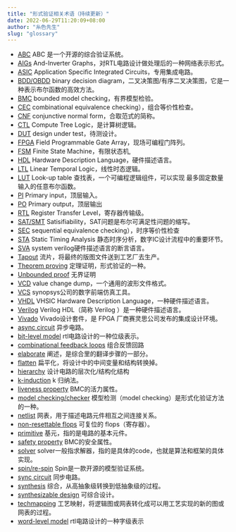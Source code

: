 ```yaml
---
title: "形式验证相关术语（持续更新）"
date: 2022-06-29T11:20:09+08:00
author: "糸色先生"
slug: "glossary"
---
```


- [ABC](../glossary/abc.md) ABC 是一个开源的综合验证系统。
- [AIGs](../glossary/aigs) And-Inverter Graphs，对RTL电路设计做处理后的一种网络表示形式。
- [ASIC](../glossary/asic) Application Specific Integrated Circuits，专用集成电路。
- [BDD/OBDD](../glossary/bddobdd) binary decision diagram，二叉决策图/有序二叉决策图，它是一种表示布尔函数的高效方法。
- [BMC](../glossary/bmc) bounded model checking，有界模型检验。
- [CEC](../glossary/cec) combinational equivalence checking），组合等价性检查。
- [CNF](../glossary/cnf) conjunctive normal form，合取范式的简称。
- [CTL](../glossary/ctl) Compute Tree Logic，是计算树逻辑。
- [DUT](../glossary/dut) design under test，待测设计。
- [FPGA](../glossary/fpga) Field Programmable Gate Array，现场可编程门阵列。
- [FSM](../glossary/fsm) Finite State Machine，有限状态机,
- [HDL](../glossary/hdl) Hardware Description Language，硬件描述语言。
- [LTL](../glossary/ltl) Linear Temporal Logic，线性时态逻辑。
- [LUT](../glossary/lut) Look-up table 查找表，一个可编程逻辑组件，可以实现 最多固定数量输入的任意布尔函数。
- [PI](../glossary/pi) Primary input，顶层输入。
- [PO](../glossary/rtl) Primary output，顶层输出
- [RTL](../glossary/rtl) Register Transfer Level，寄存器传输级。
- [SAT/SMT](../glossary/satsmt) Satisifiability，SAT问题是布尔可满足性问题的缩写。
- [SEC](../glossary/sec) sequential equivalence checking），时序等价性检查
- [STA](../glossary/sta) Static Timing Analysis 静态时序分析，数字IC设计流程中的重要环节。
- [SVA](../glossary/sva) system verilog硬件描述语言的断言语言。
- [Tapout](../glossary/tapout) 流片，将最终的版图文件送到工艺厂去生产。
- [Theorem proving](../glossary/theoremproving) 定理证明，形式验证的一种。
- [Unbounded proof](../glossary/unboundedproof) 无界证明
- [VCD](../glossary/vcd) value change dump，一个通用的波形文件格式。
- [VCS](../glossary/vcs) synopsys公司的数字前端仿真工具。
- [VHDL](../glossary/vhdl) VHSIC Hardware Description Language，一种硬件描述语言。
- [Verilog](../glossary/verilog) Verilog HDL（简称 Verilog ）是一种硬件描述语言。
- [Vivado](../glossary/vivado) Vivado设计套件，是 FPGA 厂商赛灵思公司发布的集成设计环境。
- [async circuit](../glossary/asynccircuit) 异步电路。
- [bit-level model](../glossary/bit-levelmodel) rtl电路设计的一种位级表示。
- [combinational feedback loops](../glossary/combinationalfeedbackloops) 组合反馈回路
- [elaborate](../glossary/elaborate) 阐述，是综合里的翻译步骤的一部分。
- [flatten](../glossary/flatten) 扁平化，将设计中的中间变量和结构转换掉。
- [hierarchy](../glossary/hierarchy) 设计电路的层次化/结构化结构
- [k-induction](../glossary/k-induction) k 归纳法。
- [liveness property](../glossary/livenessproperty) BMC的活力属性。
- [model checking/checker](../glossary/modelchecker) 模型检测（model checking）是形式化验证方法的一种。
- [netlist](../glossary/netlist) 网表，用于描述电路元件相互之间连接关系。
- [non-resettable flops](../glossary/non-resettableflops) 可复位的 flops（寄存器）。
- [primitive](../glossary/primitive) 基元，指的是电路的基本元件。
- [safety property](../glossary/safetyproperty) BMC的安全属性。
- [solver](../glossary/solver) solver一般指求解器，指的是具体的code，也就是算法和框架的具体实现。
- [spin/re-spin](../glossary/spin) Spin是一款开源的模型验证系统。
- [sync circuit](../glossary/synccircuit) 同步电路。
- [synthesis](../glossary/synthesis) 综合，从高抽象级转换到低抽象级的过程。
- [synthesizable design](../glossary/synthesizabledesign) 可综合设计。
- [techmapping](../glossary/techmapping) 工艺映射，将逻辑图或网表转化成可以用工艺实现的新的图或网表的过程。
- [word-level model](../glossary/word-levelmodel) rtl电路设计的一种字级表示